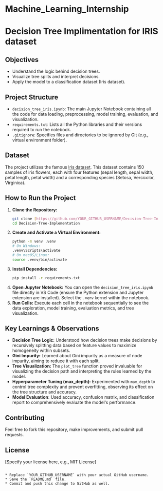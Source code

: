 # Machine_Learning_Internship

# Decision Tree Implimentation for IRIS dataset

## Objectives

* Understand the logic behind decision trees.
* Visualize tree splits and interpret decisions.
* Apply the model to a classification dataset (Iris dataset).

## Project Structure

* `decision_tree_iris.ipynb`: The main Jupyter Notebook containing all the code for data loading, preprocessing, model training, evaluation, and visualization.
* `requirements.txt`: Lists all the Python libraries and their versions required to run the notebook.
* `.gitignore`: Specifies files and directories to be ignored by Git (e.g., virtual environment folder).

## Dataset

The project utilizes the famous [Iris dataset](https://www.kaggle.com/datasets/ucimldl/iris). This dataset contains 150 samples of iris flowers, each with four features (sepal length, sepal width, petal length, petal width) and a corresponding species (Setosa, Versicolor, Virginica).

## How to Run the Project

1.  **Clone the Repository:**
    ```bash
    git clone [https://github.com/YOUR_GITHUB_USERNAME/Decision-Tree-Implementation.git](https://github.com/YOUR_GITHUB_USERNAME/Decision-Tree-Implementation.git)
    cd Decision-Tree-Implementation
    ```
2.  **Create and Activate a Virtual Environment:**
    ```bash
    python -m venv .venv
    # On Windows:
    .venv\Scripts\activate
    # On macOS/Linux:
    source .venv/bin/activate
    ```
3.  **Install Dependencies:**
    ```bash
    pip install -r requirements.txt
    ```
4.  **Open Jupyter Notebook:**
    You can open the `decision_tree_iris.ipynb` file directly in VS Code (ensure the Python extension and Jupyter extension are installed). Select the `.venv` kernel within the notebook.
5.  **Run Cells:** Execute each cell in the notebook sequentially to see the data exploration, model training, evaluation metrics, and tree visualization.

## Key Learnings & Observations

* **Decision Tree Logic:** Understood how decision trees make decisions by recursively splitting data based on feature values to maximize homogeneity within subsets.
* **Gini Impurity:** Learned about Gini impurity as a measure of node impurity, aiming to reduce it with each split.
* **Tree Visualization:** The `plot_tree` function proved invaluable for visualizing the decision path and interpreting the rules learned by the model.
* **Hyperparameter Tuning (max_depth):** Experimented with `max_depth` to control tree complexity and prevent overfitting, observing its effect on the tree structure and accuracy.
* **Model Evaluation:** Used accuracy, confusion matrix, and classification report to comprehensively evaluate the model's performance.

## Contributing

Feel free to fork this repository, make improvements, and submit pull requests.

## License

[Specify your license here, e.g., MIT License]
```

* Replace `YOUR_GITHUB_USERNAME` with your actual GitHub username.
* Save the `README.md` file.
* Commit and push this change to GitHub as well.